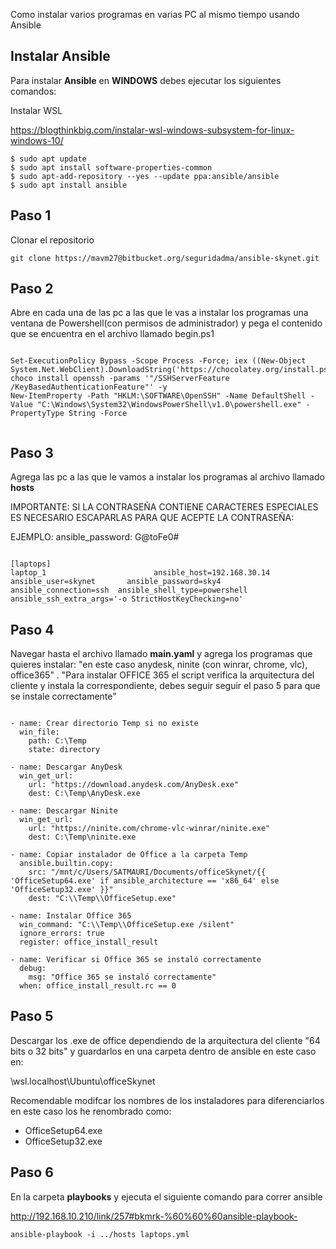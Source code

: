 Como instalar varios programas en varias PC al mismo tiempo usando Ansible


## Instalar Ansible


Para instalar **Ansible** en **WINDOWS** debes ejecutar los siguientes comandos:


Instalar WSL

https://blogthinkbig.com/instalar-wsl-windows-subsystem-for-linux-windows-10/

```
$ sudo apt update
$ sudo apt install software-properties-common
$ sudo apt-add-repository --yes --update ppa:ansible/ansible
$ sudo apt install ansible
```


## Paso 1

Clonar el repositorio 

```
git clone https://mavm27@bitbucket.org/seguridadma/ansible-skynet.git

```

## Paso 2

Abre en cada una de las pc a las que le vas a instalar los programas una ventana de Powershell(con permisos de administrador) y pega el contenido que se encuentra en el archivo llamado begin.ps1


```

Set-ExecutionPolicy Bypass -Scope Process -Force; iex ((New-Object System.Net.WebClient).DownloadString('https://chocolatey.org/install.ps1'))
choco install openssh -params '"/SSHServerFeature /KeyBasedAuthenticationFeature"' -y
New-ItemProperty -Path "HKLM:\SOFTWARE\OpenSSH" -Name DefaultShell -Value "C:\Windows\System32\WindowsPowerShell\v1.0\powershell.exe" -PropertyType String -Force


```

## Paso 3

Agrega las pc a las que le vamos a instalar los programas al archivo llamado **hosts**

IMPORTANTE: SI LA CONTRASEÑA CONTIENE CARACTERES ESPECIALES ES NECESARIO ESCAPARLAS PARA QUE ACEPTE LA CONTRASEÑA:

EJEMPLO: ansible_password: G\@toFe0\#

```

[laptops]
laptop_1                        ansible_host=192.168.30.14       ansible_user=skynet       ansible_password=sky4     ansible_connection=ssh  ansible_shell_type=powershell   ansible_ssh_extra_args='-o StrictHostKeyChecking=no'

```

 

 


## Paso 4

Navegar hasta el archivo llamado **main.yaml** y agrega los programas que quieres instalar: "en este caso anydesk, ninite (con winrar, chrome, vlc), office365" .   "Para instalar OFFICE 365 el script verifica la arquitectura del cliente y instala la correspondiente, debes seguir seguir el paso 5 para que se instale correctamente"

```

- name: Crear directorio Temp si no existe
  win_file:
    path: C:\Temp
    state: directory

- name: Descargar AnyDesk
  win_get_url:
    url: "https://download.anydesk.com/AnyDesk.exe"
    dest: C:\Temp\AnyDesk.exe

- name: Descargar Ninite
  win_get_url:
    url: "https://ninite.com/chrome-vlc-winrar/ninite.exe"
    dest: C:\Temp\ninite.exe

- name: Copiar instalador de Office a la carpeta Temp
  ansible.builtin.copy:
    src: "/mnt/c/Users/SATMAURI/Documents/officeSkynet/{{ 'OfficeSetup64.exe' if ansible_architecture == 'x86_64' else 'OfficeSetup32.exe' }}"
    dest: "C:\\Temp\\OfficeSetup.exe"

- name: Instalar Office 365
  win_command: "C:\\Temp\\OfficeSetup.exe /silent"
  ignore_errors: true
  register: office_install_result

- name: Verificar si Office 365 se instaló correctamente
  debug:
    msg: "Office 365 se instaló correctamente"
  when: office_install_result.rc == 0

```

## Paso 5

Descargar los .exe de office dependiendo de la arquitectura del cliente "64 bits o 32 bits" y guardarlos en una carpeta dentro de ansible en este caso en:

\\wsl.localhost\Ubuntu\officeSkynet

Recomendable modifcar los nombres de los instaladores para diferenciarlos en este caso los he renombrado como: 

- OfficeSetup64.exe
- OfficeSetup32.exe

## Paso 6


En la carpeta **playbooks** y ejecuta el siguiente comando para correr ansible

http://192.168.10.210/link/257#bkmrk-%60%60%60ansible-playbook-
 

```
ansible-playbook -i ../hosts laptops.yml
```